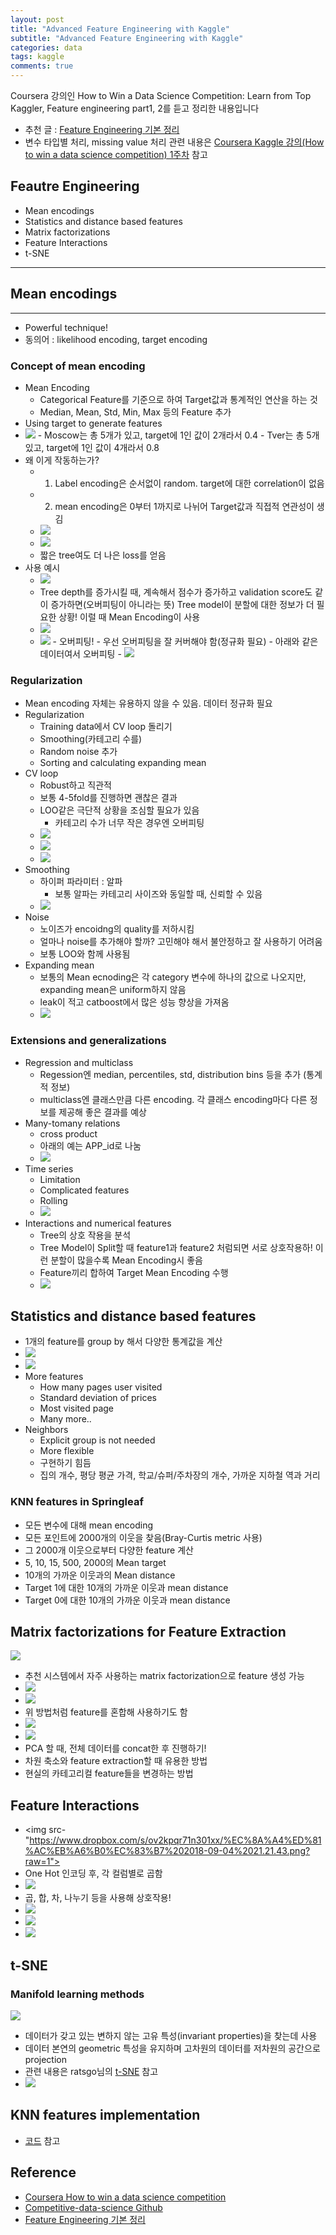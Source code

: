 ```yaml
---
layout: post
title: "Advanced Feature Engineering with Kaggle"
subtitle: "Advanced Feature Engineering with Kaggle"
categories: data
tags: kaggle
comments: true
---
```


Coursera 강의인 How to Win a Data Science Competition: Learn from Top Kaggler, Feature engineering part1, 2를 듣고 정리한 내용입니다    

- 추천 글 : [Feature Engineering 기본 정리](http://hero4earth.com/blog/learning/2018/01/29/Feature_Engineering_Basic/)
- 변수 타입별 처리, missing value 처리 관련 내용은 [Coursera Kaggle 강의(How to win a data science competition) 1주차](https://zzsza.github.io/data/2018/08/16/how-to-win-a-data-science-competition-week1/) 참고


## Feautre Engineering
- Mean encodings
- Statistics and distance based features
- Matrix factorizations
- Feature Interactions
- t-SNE

---

## Mean encodings
---

- Powerful technique!
- 동의어 : likelihood encoding, target encoding


### Concept of mean encoding
- Mean Encoding
	- Categorical Feature를 기준으로 하여 Target값과 통계적인 연산을 하는 것 
	- Median, Mean, Std, Min, Max 등의 Feature 추가
- Using target to generate features
- <img src="https://www.dropbox.com/s/9yd335yu9qg4ovu/%EC%8A%A4%ED%81%AC%EB%A6%B0%EC%83%B7%202018-08-23%2019.35.51.png?raw=1">
	- Moscow는 총 5개가 있고, target에 1인 값이 2개라서 0.4
	- Tver는 총 5개 있고, target에 1인 값이 4개라서 0.8
- 왜 이게 작동하는가?
	- 1) Label encoding은 순서없이 random. target에 대한 correlation이 없음
	- 2) mean encoding은 0부터 1까지로 나뉘어 Target값과 직접적 연관성이 생김
	- <img src="https://www.dropbox.com/s/2tukemvxhwndp5t/%EC%8A%A4%ED%81%AC%EB%A6%B0%EC%83%B7%202018-08-23%2019.45.13.png?raw=1">
	- <img src="https://www.dropbox.com/s/qe49sypg7lr2p27/%EC%8A%A4%ED%81%AC%EB%A6%B0%EC%83%B7%202018-08-23%2019.54.45.png?raw=1">
	- 짧은 tree여도 더 나은 loss를 얻음
- 사용 예시
	- <img src="https://www.dropbox.com/s/gohmxkm3tdzjifd/%EC%8A%A4%ED%81%AC%EB%A6%B0%EC%83%B7%202018-08-23%2019.58.28.png?raw=1">
	- Tree depth를 증가시킬 때, 계속해서 점수가 증가하고 validation score도 같이 증가하면(오버피팅이 아니라는 뜻) Tree model이 분할에 대한 정보가 더 필요한 상황! 이럴 때 Mean Encoding이 사용
	- <img src="https://www.dropbox.com/s/b6suevtecrn0qcb/%EC%8A%A4%ED%81%AC%EB%A6%B0%EC%83%B7%202018-08-23%2019.58.55.png?raw=1">
	- <img src="https://www.dropbox.com/s/8r4vxebq7fm0azg/%EC%8A%A4%ED%81%AC%EB%A6%B0%EC%83%B7%202018-08-23%2020.00.47.png?raw=1">  
		- 오버피팅!
		- 우선 오버피팅을 잘 커버해야 함(정규화 필요)
		- 아래와 같은 데이터여서 오버피팅
		- <img src="https://www.dropbox.com/s/pm0lkdgfxjktjxj/%EC%8A%A4%ED%81%AC%EB%A6%B0%EC%83%B7%202018-08-23%2020.02.48.png?raw=1">

### Regularization
- Mean encoding 자체는 유용하지 않을 수 있음. 데이터 정규화 필요
- Regularization
	- Training data에서 CV loop 돌리기
	- Smoothing(카테고리 수를)
	- Random noise 추가
	- Sorting and calculating expanding mean
- CV loop
	- Robust하고 직관적
	- 보통 4-5fold를 진행하면 괜찮은 결과
	- LOO같은 극단적 상황을 조심할 필요가 있음
		- 카테고리 수가 너무 작은 경우엔 오버피팅
	- <img src="https://www.dropbox.com/s/rvfcwp9ozw9bozv/%EC%8A%A4%ED%81%AC%EB%A6%B0%EC%83%B7%202018-08-23%2020.13.11.png?raw=1">
	- <img src="https://www.dropbox.com/s/gkfsxt3sgxbjflh/%EC%8A%A4%ED%81%AC%EB%A6%B0%EC%83%B7%202018-08-23%2020.13.29.png?raw=1">
	- <img src="https://www.dropbox.com/s/6iv50gvhi8r70bf/%EC%8A%A4%ED%81%AC%EB%A6%B0%EC%83%B7%202018-08-23%2020.15.29.png?raw=1">
- Smoothing
	- 하이퍼 파라미터 : 알파
		- 보통 알파는 카테고리 사이즈와 동일할 때, 신뢰할 수 있음  
	- <img src="https://www.dropbox.com/s/xjuj2kah7evaipn/%EC%8A%A4%ED%81%AC%EB%A6%B0%EC%83%B7%202018-08-23%2020.32.42.png?raw=1">
- Noise
	 - 노이즈가 encoidng의 quality를 저하시킴
	 - 얼마나 noise를 추가해야 할까? 고민해야 해서 불안정하고 잘 사용하기 어려움
	 - 보통 LOO와 함께 사용됨
- Expanding mean
	- 보통의 Mean ecnoding은 각 category 변수에 하나의 값으로 나오지만, expanding mean은 uniform하지 않음
	- leak이 적고 catboost에서 많은 성능 향상을 가져옴 
	- <img src="https://www.dropbox.com/s/rfjc4c1dzegwfzu/%EC%8A%A4%ED%81%AC%EB%A6%B0%EC%83%B7%202018-08-23%2020.35.36.png?raw=1"> 


### Extensions and generalizations
- Regression and multiclass
	- Regession엔 median, percentiles, std, distribution bins 등을 추가 (통계적 정보)
	- multiclass엔 클래스만큼 다른 encoding. 각 클래스 encoding마다 다른 정보를 제공해 좋은 결과를 예상
- Many-tomany relations
	- cross product
	- 아래의 예는 APP_id로 나눔
	- <img src="https://www.dropbox.com/s/qd6ofdyjpxn5v1w/%EC%8A%A4%ED%81%AC%EB%A6%B0%EC%83%B7%202018-08-23%2020.58.52.png?raw=1">
- Time series 
	- Limitation
	- Complicated features
	- Rolling 
	- <img src="https://www.dropbox.com/s/pb1sg8feqjgyod7/%EC%8A%A4%ED%81%AC%EB%A6%B0%EC%83%B7%202018-08-23%2021.01.01.png?raw=1">
- Interactions and numerical features
	- Tree의 상호 작용을 분석
	- Tree Model이 Split할 때 feature1과 feature2 처럼되면 서로 상호작용하! 이런 분할이 많을수록 Mean Encoding시 좋음
	- Feature끼리 합하여 Target Mean Encoding 수행 
	- <img src="https://www.dropbox.com/s/agvi4ftz973t01l/%EC%8A%A4%ED%81%AC%EB%A6%B0%EC%83%B7%202018-08-23%2021.03.03.png?raw=1">

## Statistics and distance based features
- 1개의 feature를 group by 해서 다양한 통계값을 계산
- <img src="https://www.dropbox.com/s/u8witrnuiou8v7d/%EC%8A%A4%ED%81%AC%EB%A6%B0%EC%83%B7%202018-09-04%2019.36.47.png?raw=1">
- <img src="https://www.dropbox.com/s/gpaa7q0lly179au/%EC%8A%A4%ED%81%AC%EB%A6%B0%EC%83%B7%202018-09-04%2020.41.06.png?raw=1">
- More features
	- How many pages user visited
	- Standard deviation of prices
	- Most visited page
	- Many more..
- Neighbors
	- Explicit group is not needed
	- More flexible
	- 구현하기 힘듬
	- 집의 개수, 평당 평균 가격, 학교/슈퍼/주차장의 개수, 가까운 지하철 역과 거리 

### KNN features in Springleaf
- 모든 변수에 대해 mean encoding
- 모든 포인트에 2000개의 이웃을 찾음(Bray-Curtis metric 사용)
- 그 2000개 이웃으로부터 다양한 feature 계산
- 5, 10, 15, 500, 2000의 Mean target
- 10개의 가까운 이웃과의 Mean distance
- Target 1에 대한 10개의 가까운 이웃과 mean distance
- Target 0에 대한 10개의 가까운 이웃과 mean distance


## Matrix factorizations for Feature Extraction
<img src="https://www.dropbox.com/s/p5e51dovb3yiung/%EC%8A%A4%ED%81%AC%EB%A6%B0%EC%83%B7%202018-09-04%2020.52.28.png?raw=1">

- 추천 시스템에서 자주 사용하는 matrix factorization으로 feature 생성 가능
- <img src="https://www.dropbox.com/s/hqy9i7y3bdksb4m/%EC%8A%A4%ED%81%AC%EB%A6%B0%EC%83%B7%202018-09-04%2020.56.26.png?raw=1">
- <img src="https://www.dropbox.com/s/g86ee844frm64d1/%EC%8A%A4%ED%81%AC%EB%A6%B0%EC%83%B7%202018-09-04%2021.01.00.png?raw=1">
- 위 방법처럼 feature를 혼합해 사용하기도 함
- <img src="https://www.dropbox.com/s/bq0lnkz96s3jxe1/%EC%8A%A4%ED%81%AC%EB%A6%B0%EC%83%B7%202018-09-04%2021.02.33.png?raw=1">
- <img src="https://www.dropbox.com/s/v8jcixw518mui79/%EC%8A%A4%ED%81%AC%EB%A6%B0%EC%83%B7%202018-09-04%2021.02.43.png?raw=1">
- PCA 할 때, 전체 데이터를 concat한 후 진행하기!
- 차원 축소와 feature extraction할 때 유용한 방법
- 현실의 카테고리컬 feature들을 변경하는 방법

## Feature Interactions
- <img src-"https://www.dropbox.com/s/ov2kpqr71n301xx/%EC%8A%A4%ED%81%AC%EB%A6%B0%EC%83%B7%202018-09-04%2021.21.43.png?raw=1">
- One Hot 인코딩 후, 각 컬럼별로 곱함
- <img src="https://www.dropbox.com/s/t6i7hxedaffr9yo/%EC%8A%A4%ED%81%AC%EB%A6%B0%EC%83%B7%202018-09-04%2021.27.54.png?raw=1">
- 곱, 합, 차, 나누기 등을 사용해 상호작용!
- <img src="https://www.dropbox.com/s/2ivy7v4wu40ou58/%EC%8A%A4%ED%81%AC%EB%A6%B0%EC%83%B7%202018-09-04%2021.29.51.png?raw=1">
- <img src="https://www.dropbox.com/s/17uf095gw4pdtx2/%EC%8A%A4%ED%81%AC%EB%A6%B0%EC%83%B7%202018-09-04%2021.30.41.png?raw=1">
- <img src="https://www.dropbox.com/s/yvzgb9gjo9udjn7/%EC%8A%A4%ED%81%AC%EB%A6%B0%EC%83%B7%202018-09-04%2021.30.50.png?raw=1">

## t-SNE
### Manifold learning methods
<img src="https://www.dropbox.com/s/3sen5xbj8eyj8tb/%EC%8A%A4%ED%81%AC%EB%A6%B0%EC%83%B7%202018-09-04%2023.24.57.png?raw=1">

- 데이터가 갖고 있는 변하지 않는 고유 특성(invariant properties)을 찾는데 사용
- 데이터 본연의 geometric 특성을 유지하며 고차원의 데이터를 저차원의 공간으로 projection
- 관련 내용은 ratsgo님의 [t-SNE](https://ratsgo.github.io/machine%20learning/2017/04/28/tSNE/) 참고
- <img src="https://www.dropbox.com/s/18h6v9e4cgyo4a7/%EC%8A%A4%ED%81%AC%EB%A6%B0%EC%83%B7%202018-09-04%2023.34.58.png?raw=1">

## KNN features implementation
- [코드](https://hub.coursera-notebooks.org/user/ynvomuepahfsgzmplvnxhw/notebooks/Programming%20assignment%2C%20week%204%3A%20KNN%20features/compute_KNN_features.ipynb) 참고


## Reference
- [Coursera How to win a data science competition](https://www.coursera.org/learn/competitive-data-science)
- [Competitive-data-science Github](https://github.com/hse-aml/competitive-data-science)
- [Feature Engineering 기본 정리](http://hero4earth.com/blog/learning/2018/01/29/Feature_Engineering_Basic/)
